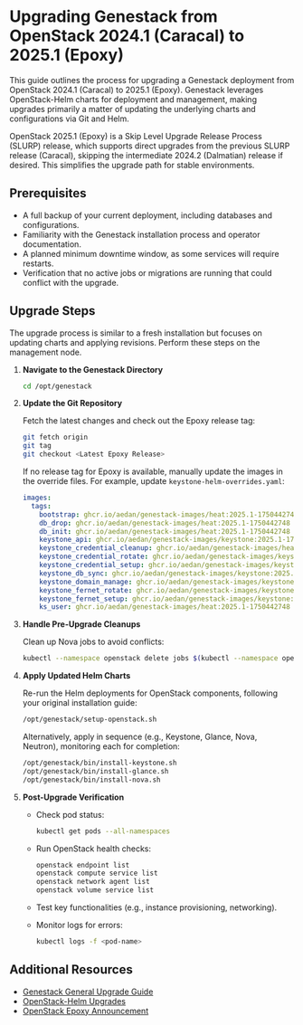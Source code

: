 # Upgrading Genestack from OpenStack 2024.1 (Caracal) to 2025.1 (Epoxy)

This guide outlines the process for upgrading a Genestack deployment from OpenStack 2024.1 (Caracal) to 2025.1 (Epoxy). Genestack leverages OpenStack-Helm charts for deployment and management, making upgrades primarily a matter of updating the underlying charts and configurations via Git and Helm.

OpenStack 2025.1 (Epoxy) is a Skip Level Upgrade Release Process (SLURP) release, which supports direct upgrades from the previous SLURP release (Caracal), skipping the intermediate 2024.2 (Dalmatian) release if desired. This simplifies the upgrade path for stable environments.

## Prerequisites

- A full backup of your current deployment, including databases and configurations.
- Familiarity with the Genestack installation process and operator documentation.
- A planned minimum downtime window, as some services will require restarts.
- Verification that no active jobs or migrations are running that could conflict with the upgrade.

## Upgrade Steps

The upgrade process is similar to a fresh installation but focuses on updating charts and applying revisions. Perform these steps on the management node.

1. **Navigate to the Genestack Directory**

   ```bash
   cd /opt/genestack
   ```

2. **Update the Git Repository**

   Fetch the latest changes and check out the Epoxy release tag:

   ```bash
   git fetch origin
   git tag
   git checkout <Latest Epoxy Release>
   ```

   If no release tag for Epoxy is available, manually update the images in the override files. For example, update `keystone-helm-overrides.yaml`:

   ```yaml
   images:
     tags:
       bootstrap: ghcr.io/aedan/genestack-images/heat:2025.1-1750442748
       db_drop: ghcr.io/aedan/genestack-images/heat:2025.1-1750442748
       db_init: ghcr.io/aedan/genestack-images/heat:2025.1-1750442748
       keystone_api: ghcr.io/aedan/genestack-images/keystone:2025.1-1750442703
       keystone_credential_cleanup: ghcr.io/aedan/genestack-images/heat:2025.1-1750442748
       keystone_credential_rotate: ghcr.io/aedan/genestack-images/keystone:2025.1-1750442703
       keystone_credential_setup: ghcr.io/aedan/genestack-images/keystone:2025.1-1750442703
       keystone_db_sync: ghcr.io/aedan/genestack-images/keystone:2025.1-1750442703
       keystone_domain_manage: ghcr.io/aedan/genestack-images/keystone:2025.1-1750442703
       keystone_fernet_rotate: ghcr.io/aedan/genestack-images/keystone:2025.1-1750442703
       keystone_fernet_setup: ghcr.io/aedan/genestack-images/keystone:2025.1-1750442703
       ks_user: ghcr.io/aedan/genestack-images/heat:2025.1-1750442748
   ```

3. **Handle Pre-Upgrade Cleanups**

   Clean up Nova jobs to avoid conflicts:

   ```bash
   kubectl --namespace openstack delete jobs $(kubectl --namespace openstack get jobs --no-headers -o custom-columns=":metadata.name" | grep nova)
   ```

4. **Apply Updated Helm Charts**

   Re-run the Helm deployments for OpenStack components, following your original installation guide:

   ```bash
   /opt/genestack/setup-openstack.sh
   ```

   Alternatively, apply in sequence (e.g., Keystone, Glance, Nova, Neutron), monitoring each for completion:

   ```bash
   /opt/genestack/bin/install-keystone.sh
   /opt/genestack/bin/install-glance.sh
   /opt/genestack/bin/install-nova.sh
   ```

5. **Post-Upgrade Verification**

   - Check pod status:

     ```bash
     kubectl get pods --all-namespaces
     ```

   - Run OpenStack health checks:

     ```bash
     openstack endpoint list
     openstack compute service list
     openstack network agent list
     openstack volume service list
     ```

   - Test key functionalities (e.g., instance provisioning, networking).
   - Monitor logs for errors:

     ```bash
     kubectl logs -f <pod-name>
     ```

## Additional Resources

- [Genestack General Upgrade Guide](https://docs.rackspacecloud.com/genestack-upgrade/)
- [OpenStack-Helm Upgrades](https://docs.openstack.org/openstack-helm/latest/devref/upgrades.html)
- [OpenStack Epoxy Announcement](https://www.prnewswire.com/news-releases/openinfra-foundation-openstack-epoxy-arrives-strengthening-position-as-vmware-alternative-support-for-ai-as-global-demand-surges-302418295.html)